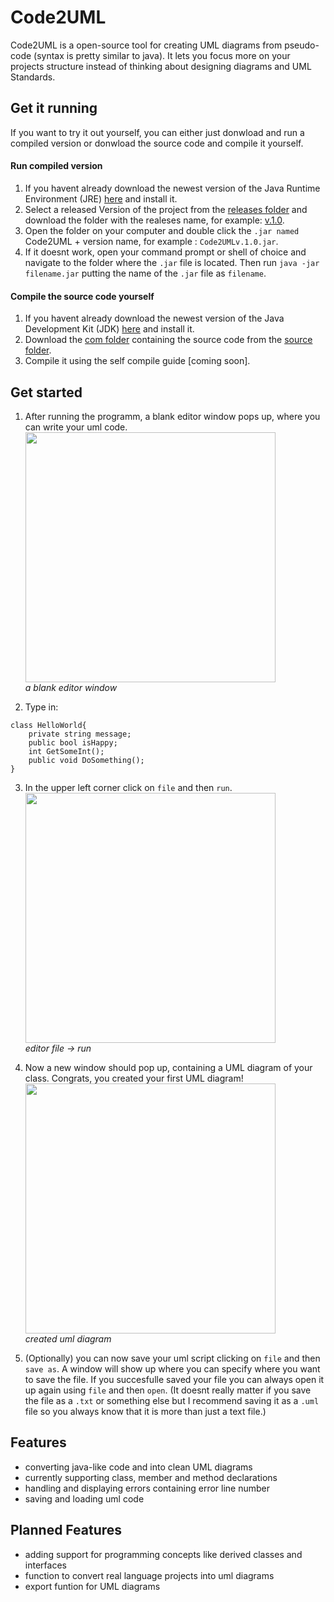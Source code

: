 # Code2UML
Code2UML is a open-source tool for creating UML diagrams from pseudo-code (syntax is pretty similar to java).
It lets you focus more on your projects structure instead of thinking about designing diagrams and UML Standards. 


## Get it running
If you want to try it out yourself, you can either just donwload and run a compiled version or donwload the source code and compile it yourself.

#### Run compiled version
  1. If you havent already download the newest version of the Java Runtime Environment (JRE) [here](https://www.java.com/de/download/) and install it.
  2. Select a released Version of the project from the [releases folder](https://github.com/DarkReaperDev/TextUML/tree/master/releases) and download the folder with the realeses name, for example: [v.1.0](https://github.com/DarkReaperDev/TextUML/tree/master/releases/v.1/v.1.0). 
  3. Open the folder on your computer and double click the `.jar named` Code2UML + version name, for example : `Code2UMLv.1.0.jar`.
  4. If it doesnt work, open your command prompt or shell of choice and navigate to the folder where the `.jar` file is located. Then run `java -jar filename.jar` putting the name of the `.jar` file as `filename`.
   
#### Compile the source code yourself
  1. If you havent already download the newest version of the Java Development Kit (JDK) [here](https://www.oracle.com/de/java/technologies/javase/javase-jdk8-downloads.html) and install it.
  2. Download the [com folder](https://github.com/DarkReaperDev/TextUML/tree/master/src/com) containing the source code from the [source folder](https://github.com/DarkReaperDev/TextUML/tree/master/src).
  3. Compile it using the self compile guide \[coming soon].
  
  
## Get started
  1. After running the programm, a blank editor window pops up, where you can write your uml code.
  <img src="https://imgur.com/Mubn477.png" alt="" width="400"/>\
  _a blank editor window_
  
  2. Type in:
  ```
  class HelloWorld{
      private string message;
      public bool isHappy;
      int GetSomeInt();
      public void DoSomething();
  }
```  
  3. In the upper left corner click on `file` and then `run`.\
  <img src="https://imgur.com/xHcnAtq.png" alt="" width="400"/>\
  _editor file -> run_
  
  4. Now a new window should pop up, containing a UML diagram of your class. Congrats, you created your first UML diagram!
  <img src="https://imgur.com/jOazwnc.png" alt="" width="400"/>\
  _created uml diagram_
  
  5. (Optionally) you can now save your uml script clicking on `file` and then `save as`. A window will show up where you can specify where you want to save the file. If you succesfulle saved your file you can always open it up again using `file` and then `open`. (It doesnt really matter if you save the file as a `.txt` or something else but I recommend saving it as a `.uml` file so you always know that it is more than just a text file.)
  
## Features

* converting java-like code and into clean UML diagrams
* currently supporting class, member and method declarations
* handling and displaying errors containing error line number
* saving and loading uml code

## Planned Features

* adding support for programming concepts like derived classes and interfaces
* function to convert real language projects into uml diagrams
* export funtion for UML diagrams
